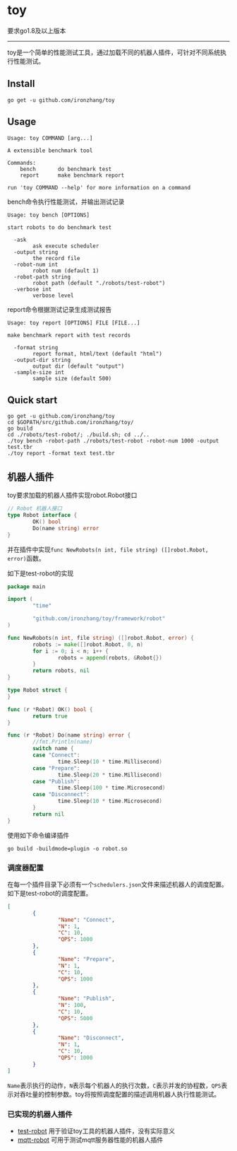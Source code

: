 # toy

要求go1.8及以上版本

---

toy是一个简单的性能测试工具，通过加载不同的机器人插件，可针对不同系统执行性能测试。


## Install

```
go get -u github.com/ironzhang/toy
```

## Usage

```
Usage: toy COMMAND [arg...]

A extensible benchmark tool

Commands:
    bench       do benchmark test
    report      make benchmark report

run 'toy COMMAND --help' for more information on a command
```

bench命令执行性能测试，并输出测试记录
```
Usage: toy bench [OPTIONS]

start robots to do benchmark test

  -ask
        ask execute scheduler
  -output string
        the record file
  -robot-num int
        robot num (default 1)
  -robot-path string
        robot path (default "./robots/test-robot")
  -verbose int
        verbose level
```

report命令根据测试记录生成测试报告
```
Usage: toy report [OPTIONS] FILE [FILE...]

make benchmark report with test records

  -format string
        report format, html/text (default "html")
  -output-dir string
        output dir (default "output")
  -sample-size int
        sample size (default 500)
```

## Quick start

```
go get -u github.com/ironzhang/toy
cd $GOPATH/src/github.com/ironzhang/toy/
go build
cd ./robots/test-robot/; ./build.sh; cd ../..
./toy bench -robot-path ./robots/test-robot -robot-num 1000 -output test.tbr
./toy report -format text test.tbr
```

## 机器人插件

toy要求加载的机器人插件实现robot.Robot接口

```go
// Robot 机器人接口
type Robot interface {
        OK() bool
        Do(name string) error
}
```

并在插件中实现`func NewRobots(n int, file string) ([]robot.Robot, error)`函数。

如下是test-robot的实现

```go
package main

import (
        "time"

        "github.com/ironzhang/toy/framework/robot"
)

func NewRobots(n int, file string) ([]robot.Robot, error) {
        robots := make([]robot.Robot, 0, n)
        for i := 0; i < n; i++ {
                robots = append(robots, &Robot{})
        }
        return robots, nil
}

type Robot struct {
}

func (r *Robot) OK() bool {
        return true
}

func (r *Robot) Do(name string) error {
        //fmt.Println(name)
        switch name {
        case "Connect":
                time.Sleep(10 * time.Millisecond)
        case "Prepare":
                time.Sleep(20 * time.Millisecond)
        case "Publish":
                time.Sleep(100 * time.Microsecond)
        case "Disconnect":
                time.Sleep(10 * time.Microsecond)
        }
        return nil
}
```

使用如下命令编译插件

```
go build -buildmode=plugin -o robot.so
```

### 调度器配置

在每一个插件目录下必须有一个`schedulers.json`文件来描述机器人的调度配置。如下是test-robot的调度配置。

```json
[
        {
                "Name": "Connect",
                "N": 1,
                "C": 10,
                "QPS": 1000
        },
        {
                "Name": "Prepare",
                "N": 1,
                "C": 10,
                "QPS": 1000
        },
        {
                "Name": "Publish",
                "N": 100,
                "C": 10,
                "QPS": 5000
        },
        {
                "Name": "Disconnect",
                "N": 1,
                "C": 10,
                "QPS": 1000
        }
]
```

`Name`表示执行的动作，`N`表示每个机器人的执行次数，`C`表示并发的协程数，`QPS`表示对吞吐量的控制参数。toy将按照调度配置的描述调用机器人执行性能测试。

### 已实现的机器人插件

* [test-robot](https://github.com/ironzhang/toy/tree/master/robots/test-robot) 用于验证toy工具的机器人插件，没有实际意义
* [mqtt-robot](https://github.com/ironzhang/toy/tree/master/robots/mqtt-robot) 可用于测试mqtt服务器性能的机器人插件
